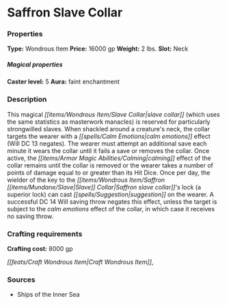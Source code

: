 ﻿---
Title: "Saffron Slave Collar"
Type: "Wondrous Item"
Price: "16000 gp"
Weight: "2 lbs."
Slot: "Neck"
Caster level: "5"
Aura: "faint enchantment"
Description: |
  "This magical slave collar (which uses the same statistics as masterwork manacles) is reserved for particularly strongwilled slaves. When shackled around a creature's neck, the collar targets the wearer with a _calm emotions_ effect (Will DC 13 negates). The wearer must attempt an additional save each minute it wears the collar until it fails a save or removes the collar. Once active, the calming effect of the collar remains until the collar is removed or the wearer takes a number of points of damage equal to or greater than its Hit Dice. Once per day, the wielder of the key to the _Saffron slave collar's_ lock (a superior lock) can cast _suggestion_ on the wearer. A successful DC 14 Will saving throw negates this effect, unless the target is subject to the _calm emotions_ effect of the collar, in which case it receives no saving throw."
Crafting cost: "8000 gp"
Sources: "['Ships of the Inner Sea']"
---

# Saffron Slave Collar

### Properties

**Type:** Wondrous Item **Price:** 16000 gp **Weight:** 2 lbs. **Slot:** Neck

##### Magical properties

**Caster level:** 5 **Aura:** faint enchantment

### Description

This magical _[[items/Wondrous Item/Slave Collar|slave collar]]_ (which uses the same statistics as masterwork manacles) is reserved for particularly strongwilled slaves. When shackled around a creature's neck, the collar targets the wearer with a _[[spells/Calm Emotions|calm emotions]]_ effect (Will DC 13 negates). The wearer must attempt an additional save each minute it wears the collar until it fails a save or removes the collar. Once active, the _[[items/Armor Magic Abilities/Calming|calming]]_ effect of the collar remains until the collar is removed or the wearer takes a number of points of damage equal to or greater than its Hit Dice. Once per day, the wielder of the key to the _[[items/Wondrous Item/Saffron _[[items/Mundane/Slave|Slave]]_ Collar|Saffron _slave_ collar]]_'s lock (a superior lock) can cast _[[spells/Suggestion|suggestion]]_ on the wearer. A successful DC 14 Will saving throw negates this effect, unless the target is subject to the _calm emotions_ effect of the collar, in which case it receives no saving throw.

### Crafting requirements

**Crafting cost:** 8000 gp

_[[feats/Craft Wondrous Item|Craft Wondrous Item]]_,

### Sources

* Ships of the Inner Sea